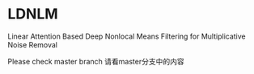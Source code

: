 # LDNLM
Linear Attention Based Deep Nonlocal Means Filtering for Multiplicative Noise Removal

Please check master branch
请看master分支中的内容

